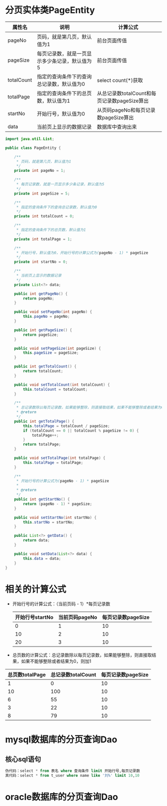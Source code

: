 # 分页实体类PageEntity

| 属性名     | 说明                                          | 计算公式                                     |
| ---------- | --------------------------------------------- | -------------------------------------------- |
| pageNo     | 页码，就是第几页，默认值为1                   | 前台页面传值                                 |
| pageSize   | 每页记录数，就是一页显示多少条记录，默认值为5 | 前台页面传值                                 |
| totalCount | 指定的查询条件下的查询总记录数，默认值为0     | select count(*)获取                          |
| totalPage  | 指定的查询条件下的总页数，默认值为1           | 从总记录数totalCount和每页记录数pageSize算出 |
| startNo    | 开始行号，默认值为0                           | 从页码pageNo和每页记录数pageSize算出         |
| data       | 当前页上显示的数据记录                        | 数据库中查询出来                             |



```java
import java.util.List;

public class PageEntity {

    /**
     * 页码，就是第几页，默认值为1
     */
    private int pageNo = 1;

    /**
     * 每页记录数，就是一页显示多少条记录，默认值为5
     */
    private int pageSize = 5;

    /**
     * 指定的查询条件下的查询总记录数，默认值为0
     */
    private int totalCount = 0;

    /**
     * 指定的查询条件下的总页数，默认值为1
     */
    private int totalPage = 1;

    /**
     * 开始行号，默认值为0，开始行号的计算公式为(pageNo - 1) * pageSize
     */
    private int startNo = 0;

    /**
     * 当前页上显示的数据记录
     */
    private List<?> data;

    public int getPageNo() {
        return pageNo;
    }

    public void setPageNo(int pageNo) {
        this.pageNo = pageNo;
    }

    public int getPageSize() {
        return pageSize;
    }

    public void setPageSize(int pageSize) {
        this.pageSize = pageSize;
    }

    public int getTotalCount() {
        return totalCount;
    }

    public void setTotalCount(int totalCount) {
        this.totalCount = totalCount;
    }

    /**
     * 总记录数除以每页记录数，如果能够整除，则直接取结果，如果不能够整除或者结果为0，则加一
     * @return
     */
    public int getTotalPage() {
        this.totalPage = totalCount / pageSize;
        if (totalCount == 0 || totalCount % pageSize != 0) {
            totalPage++;
        }
        return totalPage;
    }

    public void setTotalPage(int totalPage) {
        this.totalPage = totalPage;
    }

    /**
     * 开始行号的计算公式为(pageNo - 1) * pageSize
     *
     * @return
     */
    public int getStartNo() {
        return (pageNo - 1) * pageSize;
    }

    public void setStartNo(int startNo) {
        this.startNo = startNo;
    }

    public List<?> getData() {
        return data;
    }

    public void setData(List<?> data) {
        this.data = data;
    }
}
```



# 相关的计算公式

- 开始行号的计算公式：（当前页码 - 1）*每页记录数

  | 开始行号startNo | 当前页码pageNo | 每页记录数pageSize |
  | --------------- | -------------- | ------------------ |
  | 0               | 1              | 10                 |
  | 10              | 2              | 10                 |
  | 20              | 3              | 10                 |

  

- 总页数的计算公式：总记录数除以每页记录数，如果能够整除，则直接取结果，如果不能够整除或者结果为0，则加1

| 总页数totalPage | 总记录数totalCount | 每页记录数pageSize |
| --------------- | ------------------ | ------------------ |
| 1               | 0                  | 10                 |
| 10              | 100                | 10                 |
| 6               | 55                 | 10                 |
| 3               | 22                 | 10                 |
| 8               | 79                 | 10                 |

# mysql数据库的分页查询Dao

## 核心sql语句

```sql
伪代码：select * from 表名 where 查询条件 limit 开始行号,每页记录数
真代码：select * from t_user where name like '刘%' limit 10,10
```



# oracle数据库的分页查询Dao